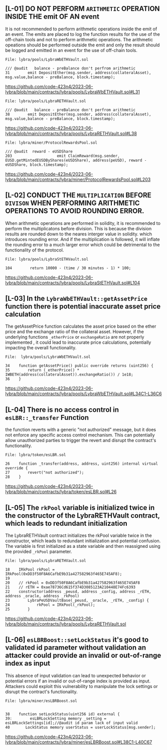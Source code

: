 ## [L-01] DO NOT PERFORM `ARITHMETIC` OPERATION INSIDE THE emit OF AN event

It is not recommended to perform arithmetic operations inside the emit of an event. The emits are placed to log the function results for the use of the off-chain tools and not to perform arithmetic operations. The arithmetic opeations should be performed outside the emit and only the result should be logged and emitted in an event for the use of off-chain tools.

```solidity
File: lybra/pools/LybraWbETHVault.sol

/// @audit   balance - preBalance don't perfrom arithmetic
31        emit DepositEther(msg.sender, address(collateralAsset), msg.value,balance - preBalance, block.timestamp);

```

https://github.com/code-423n4/2023-06-lybra/blob/main/contracts/lybra/pools/LybraWbETHVault.sol#L31

```solidity
File: lybra/pools/LybraRETHVault.sol

/// @audit   balance - preBalance don't perfrom arithmetic
38        emit DepositEther(msg.sender, address(collateralAsset), msg.value,balance - preBalance, block.timestamp);

```

https://github.com/code-423n4/2023-06-lybra/blob/main/contracts/lybra/pools/LybraRETHVault.sol#L38

```solidity
File: lybra/miner/ProtocolRewardsPool.sol

/// @audit  reward - eUSDShare
203                    emit ClaimReward(msg.sender, EUSD.getMintedEUSDByShares(eUSDShare), address(peUSD), reward - eUSDShare, block.timestamp);

```

https://github.com/code-423n4/2023-06-lybra/blob/main/contracts/lybra/miner/ProtocolRewardsPool.sol#L203

## [L-02] CONDUCT THE `MULTIPLICATION` BEFORE `DIVISON` WHEN PERFORMING ARITHMETIC OPERATIONS TO AVOID ROUNDING ERROR.

When arithmetic operations are performed in solidity, it is recommended to perform the multiplicatons before division. This is because the division results are rounded down to the neares interger value in solidity. which introduces rounding error. And if the multiplication is followed, it will inflate the rounding error to a much larger error which could be detrimental to the functionality of the protocol.

```solidity
File: lybra/pools/LybraStETHVault.sol

104        return 10000 - (time / 30 minutes - 1) * 100;

```

https://github.com/code-423n4/2023-06-lybra/blob/main/contracts/lybra/pools/LybraStETHVault.sol#L104

## [L-03] In the `LybraWbETHVault::getAssetPrice` function there is potential inaccurate asset price calculation

The getAssetPrice function calculates the asset price based on the ether price and the exchange ratio of the collateral asset. However, if the underlying functions `_etherPrice` or `exchangeRatio` are not properly implemented , it could lead to inaccurate price calculations, potentially impacting the overall functionality.

```solidity
File:  lybra/pools/LybraWbETHVault.sol

34    function getAssetPrice() public override returns (uint256) {
35        return (_etherPrice() * IWBETH(address(collateralAsset)).exchangeRatio()) / 1e18;
36    }
```

https://github.com/code-423n4/2023-06-lybra/blob/main/contracts/lybra/pools/LybraWbETHVault.sol#L34C1-L36C6

## [L-04] There is no access control in `esLBR::_transfer` Function

the function reverts with a generic "not authorized" message, but it does not enforce any specific access control mechanism. This can potentially allow unauthorized parties to trigger the revert and disrupt the contract's functionality.

```solidity
File: lybra/token/esLBR.sol

26    function _transfer(address, address, uint256) internal virtual override {
27        revert("not authorized");
28    }

```

https://github.com/code-423n4/2023-06-lybra/blob/main/contracts/lybra/token/esLBR.sol#L26

## [L-05] The `rkPool` variable is initialized twice in the constructor of the LybraRETHVault contract, which leads to redundant initialization

The LybraRETHVault contract initializes the rkPool variable twice in the constructor, which leads to redundant initialization and potential confusion. The variable is first initialized as a state variable and then reassigned using the provided `_rkPool` parameter.

```solidity
File: lybra/pools/LybraRETHVault.sol

18    IRkPool rkPool = IRkPool(0xDD3f50F8A6CafbE9b31a427582963f465E745AF8);
19
20    // rkPool = 0xDD3f50F8A6CafbE9b31a427582963f465E745AF8
21    // rETH = 0xae78736Cd615f374D3085123A210448E74Fc6393
22    constructor(address _peusd, address _config, address _rETH, address _oracle, address _rkPool)
23        LybraPeUSDVaultBase(_peusd, _oracle, _rETH, _config) {
24            rkPool = IRkPool(_rkPool);
25        }
```

https://github.com/code-423n4/2023-06-lybra/blob/main/contracts/lybra/pools/LybraRETHVault.sol

## [L-06] `esLBRBoost::setLockStatus` it's good to validated id parameter without validation an attacker could provide an invalid or out-of-range index as input

This absence of input validation can lead to unexpected behavior or potential errors if an invalid or out-of-range index is provided as input. Attackers could exploit this vulnerability to manipulate the lock settings or disrupt the contract's functionality.

```solidity
File: lybra/miner/esLBRBoost.sol


38    function setLockStatus(uint256 id) external {
39:        esLBRLockSetting memory _setting = esLBRLockSettings[id];//@audit id param lack of input valid
40       LockStatus memory userStatus = userLockStatus[msg.sender];
```

https://github.com/code-423n4/2023-06-lybra/blob/main/contracts/lybra/miner/esLBRBoost.sol#L38C1-L40C67

